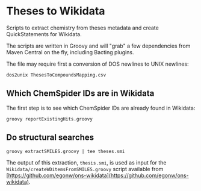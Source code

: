 # Theses to Wikidata

Scripts to extract chemistry from theses metadata and create QuickStatements for Wikidata.

The scripts are written in Groovy and will "grab" a few dependencies from Maven Central
on the fly, including Bacting plugins.

The file may require first a conversion of DOS newlines to UNIX newlines:

```shell
dos2unix ThesesToCompoundsMapping.csv
```

## Which ChemSpider IDs are in Wikidata

The first step is to see which ChemSpider IDs are already found in Wikidata:

```shell
groovy reportExistingHits.groovy
```

## Do structural searches

```shell
groovy extractSMILES.groovy | tee theses.smi
```

The output of this extraction, `thesis.smi`, is used as input for the
`Wikidata/createWDitemsFromSMILES.groovy` script available from
[https://github.com/egonw/ons-wikidata](https://github.com/egonw/ons-wikidata).
